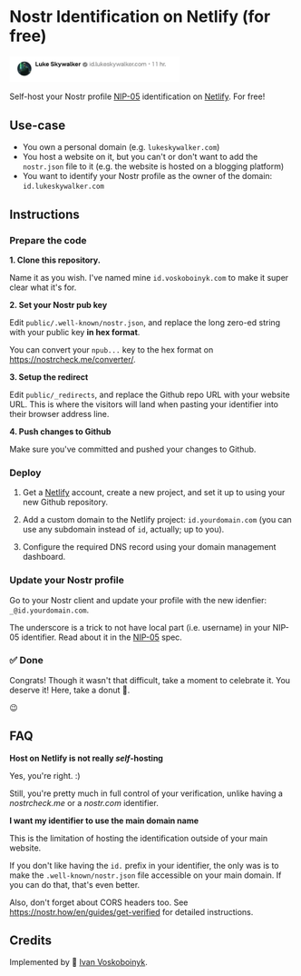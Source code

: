 # Nostr Identification on Netlify (for free) 

<img src="./_docs/demo.png" width="300" alt="Example demonstrating a user named Luke Skywalker with a checkmark next to its NIP-05 identifier: id.lukeskywalker.com">

Self-host your Nostr profile [NIP-05] identification on [Netlify]. For free!

## Use-case

- You own a personal domain (e.g. `lukeskywalker.com`)
- You host a website on it, but you can't or don't want to add the `nostr.json` file to it 
  (e.g. the website is hosted on a blogging platform)
- You want to identify your Nostr profile as the owner of the domain: `id.lukeskywalker.com`
  
## Instructions

### Prepare the code

**1. Clone this repository.**

Name it as you wish. I've named mine `id.voskoboinyk.com` to make it super clear what it's for. 

**2. Set your Nostr pub key**

Edit `public/.well-known/nostr.json`, and replace the long zero-ed string
with your public key **in hex format**. 

You can convert your `npub...` key to the hex format on https://nostrcheck.me/converter/.

**3. Setup the redirect**

Edit `public/_redirects`, and replace the Github repo URL with your website URL.  This is where the visitors will land when pasting your identifier into their browser address line.  
   
**4. Push changes to Github**

Make sure you've committed and pushed your changes to Github.

### Deploy

1. Get a [Netlify] account, create a new project, 
and set it up to using your new Github repository.

2. Add a custom domain to the Netlify project: `id.yourdomain.com` 
(you can use any subdomain instead of `id`, actually; up to you).

3. Configure the required DNS record using your domain management dashboard. 

### Update your Nostr profile

Go to your Nostr client and update your profile with the new idenfier: `_@id.yourdomain.com`.

The underscore is a trick to not have local part (i.e. username) in your NIP-05 identifier. 
Read about it in the [NIP-05] spec.

### ✅ Done

Congrats! Though it wasn't that difficult, take a moment to celebrate it. You deserve it! Here, take a donut 🍩. 

😉

## FAQ

**Host on Netlify is not really *self*-hosting** 

Yes, you're right. :) 

Still, you're pretty much in full control of your verification, unlike having a _nostrcheck.me_ or a _nostr.com_ identifier.  

[NIP-05]: https://github.com/nostr-protocol/nips/blob/master/05.md
[Netlify]: https://www.netlify.com/

**I want my identifier to use the main domain name**

This is the limitation of hosting the identification outside of your main website.

If you don't like having the `id.` prefix in your identifier, the only was is to
make the `.well-known/nostr.json` file accessible on your main domain. 
If you can do that, that's even better.

Also, don't forget about CORS headers too.
See https://nostr.how/en/guides/get-verified for detailed instructions. 

## Credits

Implemented by 👾 [Ivan Voskoboinyk](https://voskoboinyk.com/).
